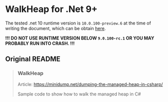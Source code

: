 # WalkHeap for .Net 9+

The tested .net 10 runtime version is ``10.0.100-preview.6`` at the time of writing the document, which can be obtain [here](https://github.com/dotnet/dotnet/blob/main/docs/builds-table.md).

**!!! DO NOT USE RUNTIME VERSION BELOW ``9.0.100-rc.1`` OR YOU MAY PROBABLY RUN INTO CRASH. !!!**

## Original README
>### WalkHeap
>
> Article: https://minidump.net/dumping-the-managed-heap-in-csharp/
>
> Sample code to show how to walk the managed heap in C#